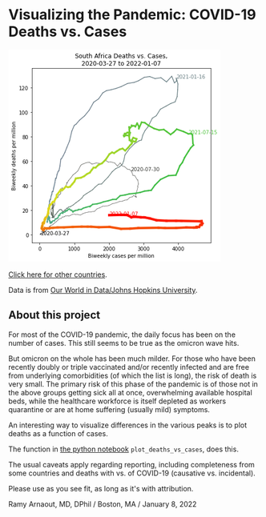 # Visualizing the Pandemic: COVID-19 Deaths vs. Cases

![](south_africa_010822.png)

<a href="https://github.com/rarnaout/Covidcycles/blob/main/covid_deaths_vs_cases.ipynb">Click here for other countries</a>.

Data is from <a href="https://github.com/owid/covid-19-data">Our World in Data/Johns Hopkins University</a>.

## About this project

For most of the COVID-19 pandemic, the daily focus has been on the number of cases. This still seems to be true as the omicron wave hits.

But omicron on the whole has been much milder. For those who have been recently doubly or triple vaccinated and/or recently infected and are free from underlying comorbidities (of which the list is long), the risk of death is very small. The primary risk of this phase of the pandemic is of those not in the above groups getting sick all at once, overwhelming available hospital beds, while the healthcare workforce is itself depleted as workers quarantine or are at home suffering (usually mild) symptoms.

An interesting way to visualize differences in the various peaks is to plot deaths as a function of cases.

The function in <a href="https://github.com/rarnaout/Covidcycles/blob/main/covid_deaths_vs_cases.ipynb">the python notebook</a> `plot_deaths_vs_cases`, does this.

The usual caveats apply regarding reporting, including completeness from some countries and deaths with vs. of COVID-19 (causative vs. incidental).

Please use as you see fit, as long as it's with attribution.

Ramy Arnaout, MD, DPhil / Boston, MA / January 8, 2022
